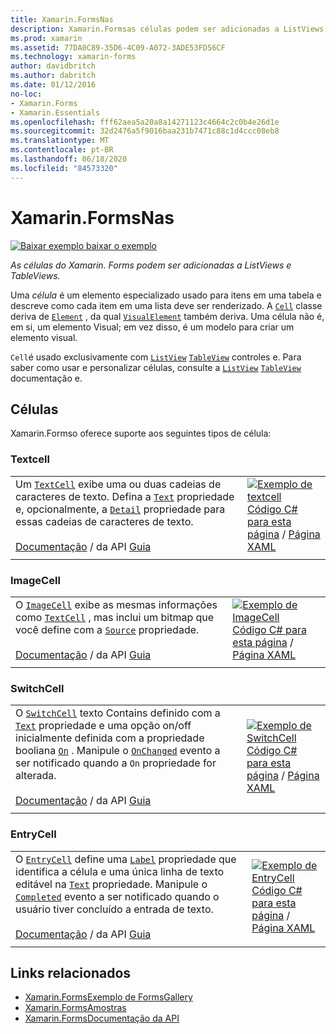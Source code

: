 ```yaml
---
title: Xamarin.FormsNas
description: Xamarin.Formsas células podem ser adicionadas a ListViews e TableViews. Este artigo lista as células incluídas no Xamarin.Forms .
ms.prod: xamarin
ms.assetid: 77DA0C89-35D6-4C09-A072-3ADE53FD56CF
ms.technology: xamarin-forms
author: davidbritch
ms.author: dabritch
ms.date: 01/12/2016
no-loc:
- Xamarin.Forms
- Xamarin.Essentials
ms.openlocfilehash: fff62aea5a20a8a14271123c4664c2c0b4e26d1e
ms.sourcegitcommit: 32d2476a5f9016baa231b7471c88c1d4ccc08eb8
ms.translationtype: MT
ms.contentlocale: pt-BR
ms.lasthandoff: 06/18/2020
ms.locfileid: "84573320"
---
```

# <a name="xamarinforms-cells"></a>Xamarin.FormsNas

[![Baixar exemplo ](~/media/shared/download.png) baixar o exemplo](https://docs.microsoft.com/samples/xamarin/xamarin-forms-samples/formsgallery)

_As células do Xamarin. Forms podem ser adicionadas a ListViews e TableViews._

Uma *célula* é um elemento especializado usado para itens em uma tabela e descreve como cada item em uma lista deve ser renderizado. A [`Cell`](xref:Xamarin.Forms.Cell) classe deriva de [`Element`](xref:Xamarin.Forms.Element) , da qual [`VisualElement`](xref:Xamarin.Forms.Element) também deriva. Uma célula não é, em si, um elemento Visual; em vez disso, é um modelo para criar um elemento visual.

`Cell`é usado exclusivamente com [`ListView`](views.md#listview) [`TableView`](views.md#tableview) controles e. Para saber como usar e personalizar células, consulte a [`ListView`](~/xamarin-forms/user-interface/listview/index.md) [`TableView`](~/xamarin-forms/user-interface/tableview.md) documentação e.

## <a name="cells"></a>Células

Xamarin.Formso oferece suporte aos seguintes tipos de célula:

### <a name="textcell"></a>Textcell

|     |     |
| --- | --- |
| Um [`TextCell`](xref:Xamarin.Forms.TextCell) exibe uma ou duas cadeias de caracteres de texto. Defina a [`Text`](xref:Xamarin.Forms.TextCell.Text) propriedade e, opcionalmente, a [`Detail`](xref:Xamarin.Forms.TextCell.Detail) propriedade para essas cadeias de caracteres de texto.<br /><br />[Documentação](xref:Xamarin.Forms.TextCell)  /  da API [Guia](~/xamarin-forms/user-interface/listview/customizing-cell-appearance.md#textcell) | [![Exemplo de textcell](cells-images/TextCell.png "Exemplo de textcell")](cells-images/TextCell-Large.png#lightbox "Exemplo de textcell")<br />[Código C# para esta página](https://github.com/xamarin/xamarin-forms-samples/blob/master/FormsGallery/FormsGallery/FormsGallery/CodeExamples/TextCellDemoPage.cs)  /  [Página XAML](https://github.com/xamarin/xamarin-forms-samples/blob/master/FormsGallery/FormsGallery/FormsGallery/XamlExamples/TextCellDemoPage.xaml) |
|     |     |

### <a name="imagecell"></a>ImageCell

|     |     |
| --- | --- |
| O [`ImageCell`](xref:Xamarin.Forms.ImageCell) exibe as mesmas informações como [`TextCell`](#textcell) , mas inclui um bitmap que você define com a [`Source`](xref:Xamarin.Forms.Image.Source) propriedade.<br /><br />[Documentação](xref:Xamarin.Forms.ImageCell)  /  da API [Guia](~/xamarin-forms/user-interface/listview/customizing-cell-appearance.md#imagecell) | [![Exemplo de ImageCell](cells-images/ImageCell.png "Exemplo de ImageCell")](cells-images/ImageCell-Large.png#lightbox "Exemplo de ImageCell")<br />[Código C# para esta página](https://github.com/xamarin/xamarin-forms-samples/blob/master/FormsGallery/FormsGallery/FormsGallery/CodeExamples/ImageCellDemoPage.cs)  /  [Página XAML](https://github.com/xamarin/xamarin-forms-samples/blob/master/FormsGallery/FormsGallery/FormsGallery/XamlExamples/ImageCellDemoPage.xaml) |
|     |     |

### <a name="switchcell"></a>SwitchCell

|     |     |
| --- | --- |
| O [`SwitchCell`](xref:Xamarin.Forms.SwitchCell) texto Contains definido com a [`Text`](xref:Xamarin.Forms.SwitchCell.Text) propriedade e uma opção on/off inicialmente definida com a propriedade booliana [`On`](xref:Xamarin.Forms.SwitchCell.On) . Manipule o [`OnChanged`](xref:Xamarin.Forms.SwitchCell.OnChanged) evento a ser notificado quando a `On` propriedade for alterada.<br /><br />[Documentação](xref:Xamarin.Forms.SwitchCell)  /  da API [Guia](~/xamarin-forms/user-interface/tableview.md#switchcell) | [![Exemplo de SwitchCell](cells-images/SwitchCell.png "Exemplo de SwitchCell")](cells-images/SwitchCell-Large.png#lightbox "Exemplo de SwitchCell")<br />[Código C# para esta página](https://github.com/xamarin/xamarin-forms-samples/blob/master/FormsGallery/FormsGallery/FormsGallery/CodeExamples/SwitchCellDemoPage.cs)  /  [Página XAML](https://github.com/xamarin/xamarin-forms-samples/blob/master/FormsGallery/FormsGallery/FormsGallery/XamlExamples/SwitchCellDemoPage.xaml) |
|     |     |

### <a name="entrycell"></a>EntryCell

|     |     |
| --- | --- |
| O [`EntryCell`](xref:Xamarin.Forms.EntryCell) define uma [`Label`](xref:Xamarin.Forms.EntryCell.Label) propriedade que identifica a célula e uma única linha de texto editável na [`Text`](xref:Xamarin.Forms.EntryCell.Text) propriedade. Manipule o [`Completed`](xref:Xamarin.Forms.EntryCell.Completed) evento a ser notificado quando o usuário tiver concluído a entrada de texto.<br /><br />[Documentação](xref:Xamarin.Forms.EntryCell)  /  da API [Guia](~/xamarin-forms/user-interface/tableview.md#entrycell) | [![Exemplo de EntryCell](cells-images/EntryCell.png "Exemplo de EntryCell")](cells-images/EntryCell-Large.png#lightbox "Exemplo de EntryCell")<br />[Código C# para esta página](https://github.com/xamarin/xamarin-forms-samples/blob/master/FormsGallery/FormsGallery/FormsGallery/CodeExamples/EntryCellDemoPage.cs)  /  [Página XAML](https://github.com/xamarin/xamarin-forms-samples/blob/master/FormsGallery/FormsGallery/FormsGallery/XamlExamples/EntryCellDemoPage.xaml) |
|     |     |

## <a name="related-links"></a>Links relacionados

- [Xamarin.FormsExemplo de FormsGallery](https://docs.microsoft.com/samples/xamarin/xamarin-forms-samples/formsgallery)
- [Xamarin.FormsAmostras](https://docs.microsoft.com/samples/browse/?products=xamarin&term=Xamarin.Forms)
- [Xamarin.FormsDocumentação da API](https://docs.microsoft.com/dotnet/api/xamarin.forms?view=xamarin-forms)
